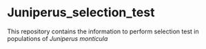 # Juniperus_selection_test
This repository  contains the information to perform selection test in populations of _Juniperus monticula_
